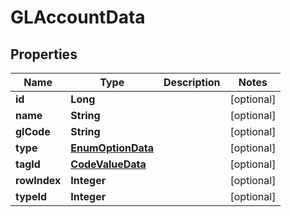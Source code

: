 
# GLAccountData

## Properties
Name | Type | Description | Notes
------------ | ------------- | ------------- | -------------
**id** | **Long** |  |  [optional]
**name** | **String** |  |  [optional]
**glCode** | **String** |  |  [optional]
**type** | [**EnumOptionData**](EnumOptionData.md) |  |  [optional]
**tagId** | [**CodeValueData**](CodeValueData.md) |  |  [optional]
**rowIndex** | **Integer** |  |  [optional]
**typeId** | **Integer** |  |  [optional]



